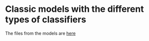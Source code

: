 # Classic models with the different types of classifiers

The files from the models are [here](https://huggingface.co/anaarodeero/models-TFM-TUs/tree/main/classic-classifiers)
